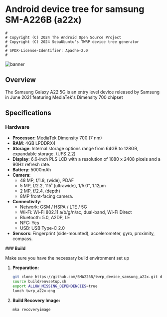 # Android device tree for samsung SM-A226B (a22x)

```
#
# Copyright (C) 2024 The Android Open Source Project
# Copyright (C) 2024 SebaUbuntu's TWRP device tree generator
#
# SPDX-License-Identifier: Apache-2.0
#
```
![banner](https://fdn2.gsmarena.com/vv/pics/samsung/samsung-galaxy-a22-5g-1.jpg)

## Overview

The Samsung Galaxy A22 5G is an entry level device released by Samsung in June 2021 featuring MediaTek's Dimensity 700 chipset

## Specifications

### Hardware

- **Processor**: MediaTek Dimensity 700 (7 nm)
- **RAM**: 4GB LPDDRX4 
- **Storage**: Internal storage options range from 64GB to 128GB, expandable storage. (UFS 2.2)
- **Display**: 6.6-inch PLS LCD with a resolution of 1080 x 2408 pixels and a 90Hz refresh rate.
- **Battery**: 5000mAh
- **Camera**:
  - 48 MP, f/1.8, (wide), PDAF
  - 5 MP, f/2.2, 115˚ (ultrawide), 1/5.0", 1.12µm
  - 2 MP, f/2.4, (depth)
  - 8MP front-facing camera.
- **Connectivity**:
  - Network: GSM / HSPA / LTE / 5G
  - Wi-Fi: Wi-Fi 802.11 a/b/g/n/ac, dual-band, Wi-Fi Direct
  - Bluetooth: 5.0, A2DP, LE
  - NFC: Yes
  - USB: USB Type-C 2.0
- **Sensors**: Fingerprint (side-mounted), accelerometer, gyro, proximity, compass.

**### Build**

Make sure you have the necessary build environment set up

1. **Preparation:**
   ```bash
   git clone https://github.com/SMA226B/twrp_device_samsung_a22x.git device/samsung/a22x
   source build/envsetup.sh
   export ALLOW_MISSING_DEPENDENCIES=true
   lunch twrp_a22x-eng
   ```

2. **Build Recovery Image:**
   ```bash
   mka recoveryimage
   ```
